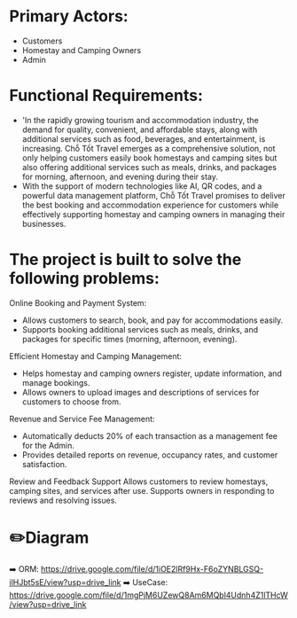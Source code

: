 # Primary Actors:
  + Customers
  + Homestay and Camping Owners
  + Admin

# Functional Requirements:
- 'In the rapidly growing tourism and accommodation industry, the demand for quality, convenient, and affordable stays, along with additional services such as food, beverages, and entertainment, is increasing. Chỗ Tốt Travel emerges as a comprehensive solution, not only helping customers easily book homestays and camping sites but also offering additional services such as meals, drinks, and packages for morning, afternoon, and evening during their stay. 
- With the support of modern technologies like AI, QR codes, and a powerful data management platform, Chỗ Tốt Travel promises to deliver the best booking and accommodation experience for customers while effectively supporting homestay and camping owners in managing their businesses.  

# The project is built to solve the following problems:
Online Booking and Payment System:
  + Allows customers to search, book, and pay for accommodations easily. 
  + Supports booking additional services such as meals, drinks, and packages for specific times (morning, afternoon, evening).

Efficient Homestay and Camping Management: 
  + Helps homestay and camping owners register, update information, and manage bookings. 
  + Allows owners to upload images and descriptions of services for customers to choose from. 

Revenue and Service Fee Management: 
  + Automatically deducts 20% of each transaction as a management fee for the Admin. 
  + Provides detailed reports on revenue, occupancy rates, and customer satisfaction. 

Review and Feedback Support 
Allows customers to review homestays, camping sites, and services after use. 
Supports owners in responding to reviews and resolving issues. 

# ✏️Diagram
➡️ ORM: https://drive.google.com/file/d/1iOE2lRf9Hx-F6oZYNBLGSQ-ilHJbt5sE/view?usp=drive_link
➡️ UseCase: https://drive.google.com/file/d/1mgPjM6UZewQ8Am6MQbl4Udnh4Z1lTHcW/view?usp=drive_link
